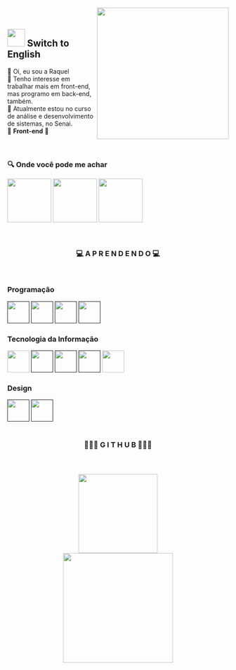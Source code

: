 <img align="right" width="300px" style="margin-top:-20px"  src="https://media4.giphy.com/media/5ndklThG9vUUdTmgMn/giphy.gif?cid=ecf05e47dowip7mjs56wiffuzr7ukf7q4euimx5afqhvof5p&rid=giphy.gif&ct=s" width="" height="" class="media-object  img-responsive img-thumbnail">
   
   ## <a href="https://github.com/raquelm16/raquelm16/blob/main/README-EN.md"><img src="https://user-images.githubusercontent.com/100868145/189416047-6cd07acb-e901-47d0-a955-fe0ef5fdc66e.png" width="40px;"/></a> Switch to English 
   👋 Oi, eu sou a Raquel <br>
   👀 Tenho interesse em trabalhar mais em front-end, mas programo em back-end, também. <br>
   🌱 Atualmente estou no curso de análise e desenvolvimento de sistemas, no Senai. <br>
   💞️ <strong>Front-end</strong> 💞️ <br>
<br>
<br>

 
<h3 align="left">🔍 Onde você pode me achar </h3>

<a href="https://www.linkedin.com/in/raquelmc/"><img src="https://user-images.githubusercontent.com/100868145/170832845-13e0fd24-16f7-4b30-988f-fc01ab7acc40.png" width="100" height="100"  class="media-object  img-responsive img-thumbnail"></a>
<a href="https://codepen.io/raquelm16"><img src="https://user-images.githubusercontent.com/100868145/185682005-a6910cc5-b9eb-4463-b639-71472ec18065.png"  width="100" height="100" class="media-object  img-responsive img-thumbnail"></a>
<a href="mailto:raquelmc365@gmail.com"><img src="https://user-images.githubusercontent.com/100868145/170833005-34940b65-11c5-486d-900b-6ab72ff895a2.png" width="100" height="100"  class="media-object  img-responsive img-thumbnail"></a>
<br>
<br>
<br>

<h3 align="center"> 💻 A P R E N D E N D O 💻</h3>
<br>
<h3 align="left">Programação</h3>
<code><a href=""><img src="https://user-images.githubusercontent.com/100868145/170838822-6cb4cd89-9f72-409d-a36c-de72e8d5dc1d.png" width="50" height="50"></a></code>
<code><a href=""><img src="https://user-images.githubusercontent.com/100868145/170838851-fcd426df-38b9-4ae0-a232-e45b828c52a1.png" width="50" height="50"></a></code>
<code><a href=""><img src="https://user-images.githubusercontent.com/100868145/170839652-f4cbd22c-bed2-4377-a9d7-c9225de77a17.png" width="50" height="50"></a></code>
<code><a href=""><img src="https://user-images.githubusercontent.com/100868145/170840175-bd005f02-af3e-42f3-9c53-e56d2b2e3c17.png" width="50" height="50"></a></code>
<br>
<h3 align="left">Tecnologia da Informação</h3>
<code><a href="https://drive.google.com/file/d/1ZQqlM_3ncWXfy-NqMBejx2KVkDbcOUXa/view"><img src="https://user-images.githubusercontent.com/100868145/170839772-0432b6b5-a27a-47d7-969d-913a7c95fabd.png" width="50" height="50"></a></code>
<code><a href=""><img src="https://user-images.githubusercontent.com/100868145/170839826-6ac3d0bc-7dc2-4ff6-8c48-8601c77d654d.png" width="50" height="50"></a></code>
<code><a href=""><img src="https://user-images.githubusercontent.com/100868145/170839845-dbf7e4e3-0ba4-494a-921c-1aea554aabb9.png" width="50" height="50"></a></code>
<code><a href=""><img src="https://user-images.githubusercontent.com/100868145/170839859-b1fa6e51-bd71-4a12-8b5f-e455668e8941.png" width="50" height="50"></a></code>
<code><a href="https://www.credly.com/badges/ba43394e-431f-46e0-a120-a5ecea578563/public_url"><img src="https://user-images.githubusercontent.com/100868145/173236397-b1e6fcf6-1d5f-4435-93a9-5509a157d7c2.png" width="50" height="50"></a></code>
<br>
<h3 align="left">Design</h3>
<code><a href=""><img src="https://user-images.githubusercontent.com/100868145/170840112-d02a2c93-68b4-4a94-801d-c37e8d35f86c.png" width="50" height="50"></a></code>
<code><a href=""><img src="https://user-images.githubusercontent.com/100868145/170840127-64e1b327-875d-45bc-9447-f46765005ee3.png" width="50" height="50"></a></code>
<br>
<br>


<h3 align="center"> 👩🏻‍💻 G I T H U B 👩🏻‍💻 </h3> 
<br>
<a href="https://github.com/raquelm16">
  <h3 align="center"><img height="180em" src="https://github-readme-stats-eight-theta.vercel.app/api?username=raquelm16&show_icons=true&theme=darcula&icon_color=2f548f&include_all_commits=true&count_private=true" class="media-object  img-responsive img-thumbnail"/>
     <br>
  <img height="250em" src="https://github-readme-stats-eight-theta.vercel.app/api/top-langs/?username=raquelm16&layout=default&langs_count=10&theme=darcula&" class="media-object  img-responsive img-thumbnail"/></h3>
     <br>
   
